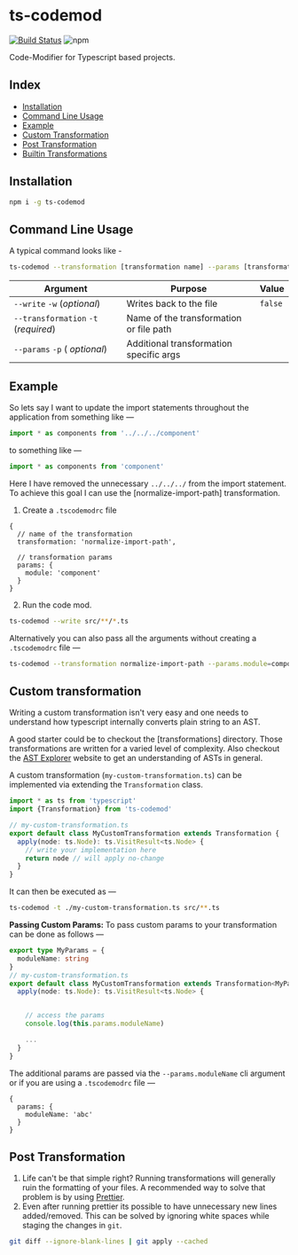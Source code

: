 # ts-codemod
[![Build Status](https://travis-ci.com/tusharmath/ts-codemod.svg?branch=master)](https://travis-ci.com/tusharmath/ts-codemod)
![npm](https://img.shields.io/npm/v/ts-codemod.svg)


Code-Modifier for Typescript based projects.

## Index

- [Installation](#installation)
- [Command Line Usage](#command-line-usage)
- [Example](#example)
- [Custom Transformation](#custom-transformation)
- [Post Transformation](#post-transformation)
- [Builtin Transformations](https://github.com/tusharmath/ts-codemod/blob/master/CODEMOD.md)

## Installation

```bash
npm i -g ts-codemod
```

## Command Line Usage

A typical command looks like -

```bash
ts-codemod --transformation [transformation name] --params [transformation params] --write [glob pattern]
```

| **Argument**                         | **Purpose**                             | **Value** |
| ------------------------------------ | --------------------------------------- | --------- |
| `--write` `-w` (_optional_)          | Writes back to the file                 | `false`   |
| `--transformation` `-t` (_required_) | Name of the transformation or file path |           |
| `--params` `-p` ( _optional_)        | Additional transformation specific args |           |

## Example

So lets say I want to update the import statements throughout the application from something like —

```ts
import * as components from '../../../component'
```

to something like —

```ts
import * as components from 'component'
```

Here I have removed the unnecessary `../../../` from the import statement. To achieve this goal I can use the [normalize-import-path] transformation.

1.  Create a `.tscodemodrc` file

```json5
{
  // name of the transformation
  transformation: 'normalize-import-path',

  // transformation params
  params: {
    module: 'component'
  }
}
```

2.  Run the code mod.

```bash
ts-codemod --write src/**/*.ts
```

Alternatively you can also pass all the arguments without creating a `.tscodemodrc` file —

```bash
ts-codemod --transformation normalize-import-path --params.module=component --write src/**/*.ts
```

## Custom transformation

Writing a custom transformation isn't very easy and one needs to understand how typescript internally converts plain string to an AST.

A good starter could be to checkout the [transformations] directory. Those transformations are written for a varied level of complexity. Also checkout the [AST Explorer](https://astexplorer.net/) website to get an understanding of ASTs in general.

A custom transformation (`my-custom-transformation.ts`) can be implemented via extending the `Transformation` class.

```ts
import * as ts from 'typescript'
import {Transformation} from 'ts-codemod'

// my-custom-transformation.ts
export default class MyCustomTransformation extends Transformation {
  apply(node: ts.Node): ts.VisitResult<ts.Node> {
    // write your implementation here
    return node // will apply no-change
  }
}
```

It can then be executed as —

```bash
ts-codemod -t ./my-custom-transformation.ts src/**.ts
```

**Passing Custom Params:**
To pass custom params to your transformation can be done as follows —

```ts
export type MyParams = {
  moduleName: string
}
// my-custom-transformation.ts
export default class MyCustomTransformation extends Transformation<MyParams> {
  apply(node: ts.Node): ts.VisitResult<ts.Node> {


    // access the params
    console.log(this.params.moduleName)

    ...
  }
}
```

The additional params are passed via the `--params.moduleName` cli argument or if you are using a `.tscodemodrc` file —

```json5
{
  params: {
    moduleName: 'abc'
  }
}
```

## Post Transformation

1.  Life can't be that simple right? Running transformations will generally ruin the formatting of your files. A recommended way to solve that problem is by using [Prettier].
2.  Even after running prettier its possible to have unnecessary new lines added/removed. This can be solved by ignoring white spaces while staging the changes in `git`.

```bash
git diff --ignore-blank-lines | git apply --cached
```

[prettier]: https://prettier.io

